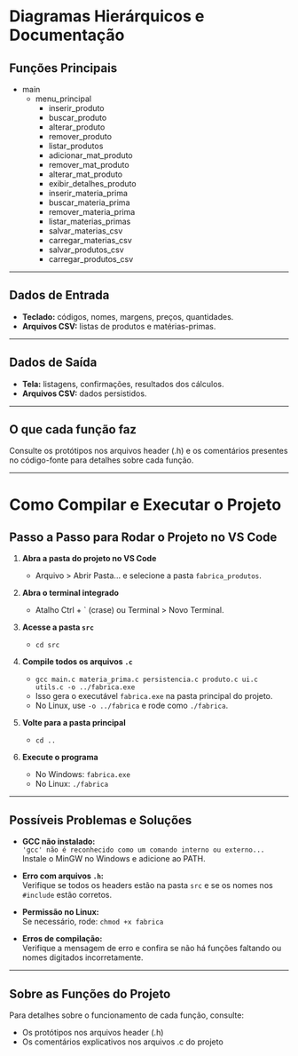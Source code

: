 # Diagramas Hierárquicos e Documentação

## Funções Principais

- main
    - menu_principal
        - inserir_produto
        - buscar_produto
        - alterar_produto
        - remover_produto
        - listar_produtos
        - adicionar_mat_produto
        - remover_mat_produto
        - alterar_mat_produto
        - exibir_detalhes_produto
        - inserir_materia_prima
        - buscar_materia_prima
        - remover_materia_prima
        - listar_materias_primas
        - salvar_materias_csv
        - carregar_materias_csv
        - salvar_produtos_csv
        - carregar_produtos_csv

---

## Dados de Entrada

- **Teclado:** códigos, nomes, margens, preços, quantidades.
- **Arquivos CSV:** listas de produtos e matérias-primas.

---

## Dados de Saída

- **Tela:** listagens, confirmações, resultados dos cálculos.
- **Arquivos CSV:** dados persistidos.

---

## O que cada função faz

Consulte os protótipos nos arquivos header (.h) e os comentários presentes no código-fonte para detalhes sobre cada função.

---

# Como Compilar e Executar o Projeto


## Passo a Passo para Rodar o Projeto no VS Code

1. **Abra a pasta do projeto no VS Code**
   - Arquivo > Abrir Pasta... e selecione a pasta `fabrica_produtos`.

2. **Abra o terminal integrado**
   - Atalho Ctrl + ` (crase) ou Terminal > Novo Terminal.

3. **Acesse a pasta `src`**
   - `cd src`

4. **Compile todos os arquivos `.c`**
   - `gcc main.c materia_prima.c persistencia.c produto.c ui.c utils.c -o ../fabrica.exe`
   - Isso gera o executável `fabrica.exe` na pasta principal do projeto.
   - No Linux, use `-o ../fabrica` e rode como `./fabrica`.

5. **Volte para a pasta principal**
   - `cd ..`

6. **Execute o programa**
   - No Windows: `fabrica.exe`
   - No Linux: `./fabrica`

---

## Possíveis Problemas e Soluções

- **GCC não instalado:**  
  `'gcc' não é reconhecido como um comando interno ou externo...`  
  Instale o MinGW no Windows e adicione ao PATH.

- **Erro com arquivos `.h`:**  
  Verifique se todos os headers estão na pasta `src` e se os nomes nos `#include` estão corretos.

- **Permissão no Linux:**  
  Se necessário, rode: `chmod +x fabrica`

- **Erros de compilação:**  
  Verifique a mensagem de erro e confira se não há funções faltando ou nomes digitados incorretamente.

---

## Sobre as Funções do Projeto

Para detalhes sobre o funcionamento de cada função, consulte:  
- Os protótipos nos arquivos header (.h)  
- Os comentários explicativos nos arquivos .c do projeto